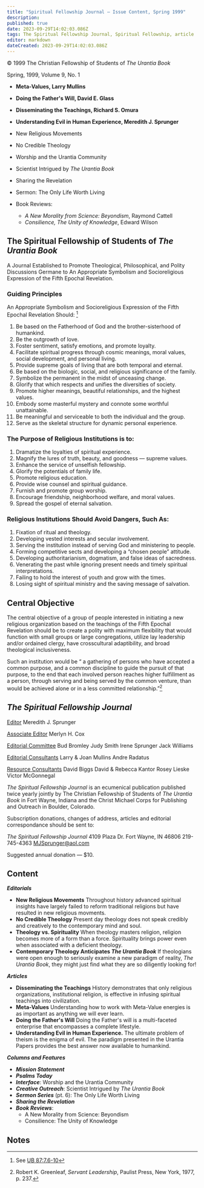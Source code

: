 ```yaml
---
title: "Spiritual Fellowship Journal — Issue Content, Spring 1999"
description: 
published: true
date: 2023-09-29T14:02:03.086Z
tags: The Spiritual Fellowship Journal, Spiritual Fellowship, article
editor: markdown
dateCreated: 2023-09-29T14:02:03.086Z
---
```


<p class="v-card v-sheet theme--light gray lighten-3 px-2">© 1999 The Christian Fellowship of Students of <i>The Urantia Book</i></p>

Spring, 1999, Volume 9, No. 1

- **Meta-Values, Larry Mullins**
- **Doing the Father's Will, David E. Glass**
- **Disseminating the Teachings, Richard S. Omura**
- **Understanding Evil in Human Experience, Meredith J. Sprunger**

- New Religious Movements
- No Credible Theology
- Worship and the Urantia Community
- Scientist Intrigued by _The Urantia Book_
- Sharing the Revelation
- Sermon: The Only Life Worth Living
- Book Reviews: 
  - _A New Morality from Science: Beyondism_, Raymond Cattell 
  - _Consilience, The Unity of Knowledge_, Edward Wilson

## The Spiritual Fellowship of Students of _The Urantia Book_

A Journal Established to Promote Theological, Philosophical, and Polity Discussions Germane to An Appropriate Symbolism and Socioreligious Expression of the Fifth Epochal Revelation.

### Guiding Principles

An Appropriate Symbolism and Socioreligious Expression of the Fifth Epochal Revelation Should: [^1]

1. Be based on the Fatherhood of God and the brother-sisterhood of humankind.
2. Be the outgrowth of love.
3. Foster sentiment, satisfy emotions, and promote loyalty.
4. Facilitate spiritual progress through cosmic meanings, moral values, social development, and personal living.
5. Provide supreme goals of living that are both temporal and eternal.
6. Be based on the biologic, social, and religious significance of the family.
7. Symbolize the permanent in the midst of unceasing change.
8. Glorify that which respects and unifies the diversities of society.
9. Promote higher meanings, beautiful relationships, and the highest values.
10. Embody some masterful mystery and connote some worthful unattainable.
11. Be meaningful and serviceable to both the individual and the group.
12. Serve as the skeletal structure for dynamic personal experience.

### The Purpose of Religious Institutions is to:

1. Dramatize the loyalties of spiritual experience.
2. Magnify the lures of truth, beauty, and goodness — supreme values.
3. Enhance the service of unselfish fellowship.
4. Glorify the potentials of family life.
5. Promote religious education.
6. Provide wise counsel and spiritual guidance.
7. Furnish and promote group worship.
8. Encourage friendship, neighborhood welfare, and moral values.
9. Spread the gospel of eternal salvation.

### Religious Institutions Should Avoid Dangers, Such As:

1. Fixation of ritual and theology.
2. Developing vested interests and secular involvement.
3. Serving the institution instead of serving God and ministering to people.
4. Forming competitive sects and developing a “chosen people” attitude.
5. Developing authoritarianism, dogmatism, and false ideas of sacredness.
6. Venerating the past while ignoring present needs and timely spiritual interpretations.
7. Failing to hold the interest of youth and grow with the times.
8. Losing sight of spiritual ministry and the saving message of salvation.

## Central Objective

The central objective of a group of people interested in initiating a new religious organization based on the teachings of the Fifth Epochal Revelation should be to create a polity with maximum flexibility that would function with small groups or large congregations, utilize lay leadership and/or ordained clergy, have crosscultural adaptibility, and broad theological inclusiveness.

Such an institution would be “ a gathering of persons who have accepted a common purpose, and a common discipline to guide the pursuit of that purpose, to the end that each involved person reaches higher fulfillment as a person, through serving and being served by the common venture, than would be achieved alone or in a less committed relationship.”[^2]


## _The Spiritual Fellowship Journal_

<ins>Editor</ins>
Meredith J. Sprunger

<ins>Associate Editor</ins>
Merlyn H. Cox

<ins>Editorial Committee</ins>
Bud Bromley
Judy Smith
Irene Sprunger
Jack Williams

<ins>Editorial Consultants</ins>
Larry & Joan Mullins
Andre Radatus

<ins>Resource Consultants</ins>
David Biggs
David & Rebecca Kantor
Rosey Lieske
Victor McGonnegal

_The Spiritual Fellowship Journal_ is an ecumenical publication published twice yearly jointly by The Christian Fellowship of Students of _The Urantia Book_ in Fort Wayne, Indiana and the Christ Michael Corps for Publishing and Outreach in Boulder, Colorado.

Subscription donations, changes of address, articles and editorial correspondance should be sent to:

_The Spiritual Fellowship Journal_ 4109 Plaza Dr.
Fort Wayne, IN 46806
219-745-4363
MJSprunger@aol.com

Suggested annual donation — \$10.

## Content

***Editorials***

- **New Religious Movements**
    Throughout history advanced spiritual insights have largely failed to reform traditional religions but have resulted in new religious movments.
- **No Credible Theology**
    Present day theology does not speak credibly and creatively to the contemporary mind and soul.
- **Theology vs. Spirituality**
    When theology masters religion, religion becomes more of a form than a force. Spirituality brings power even when associated with a deficient theology.
- **Contemporary Theology Anticipates _The Urantia Book_**
    If theologians were open enough to seriously examine a new paradigm of reality, _The Urantia Book_, they might just find what they are so diligently looking for!

***Articles***

- **Disseminating the Teachings**
History demonstrates that only religious organizations, institutional religion, is effective in infusing spiritual teachings into civilization.
- **Meta-Values**
    Understanding how to work with Meta-Value energies is as important as anything we will ever learn.
- **Doing the Father's Will**
    Doing the Father's will is a multi-faceted enterprise that encompasses a complete lifestyle.
- **Understanding Evil in Human Experience.**
    The ultimate problem of theism is the enigma of evil. The paradigm presented in the Urantia Papers provides the best answer now available to humankind.

***Columns and Features***

- ***Mission Statement***
- ***Psalms Today***
- ***Interface***: Worship and the Urantia Community
- ***Creative Outreach***: Scientist Intrigued by _The Urantia Book_
- ***Sermon Series*** (pt. 6): The Only Life Worth Living
- ***Sharing the Revelation***
- ***Book Reviews***: 
    - A New Morality from Science: Beyondism
    - Consilience: The Unity of Knowledge

## Notes


[^1]: See [UB 87:7.6-10](/en/The_Urantia_Book/87#p7_6)

[^2]: Robert K. Greenleaf, _Servant Leadership_, Paulist Press, New York, 1977, p. 237.